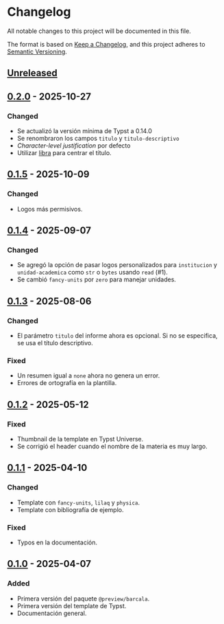 # Changelog

All notable changes to this project will be documented in this file.

The format is based on [Keep a Changelog](https://keepachangelog.com/en/1.1.0/),
and this project adheres to [Semantic Versioning](https://semver.org/spec/v2.0.0.html).

## [Unreleased]

## [0.2.0] - 2025-10-27

### Changed

- Se actualizó la versión mínima de Typst a 0.14.0
- Se renombraron los campos `titulo` y `titulo-descriptivo`
- _Character-level justification_ por defecto
- Utilizar [libra](https://typst.app/universe/package/libra) para centrar el título.

## [0.1.5] - 2025-10-09

### Changed

- Logos más permisivos.

## [0.1.4] - 2025-09-07

### Changed

- Se agregó la opción de pasar logos personalizados para `institucion` y `unidad-academica` como `str` o `bytes` usando `read` (#1).
- Se cambió `fancy-units` por `zero` para manejar unidades.

## [0.1.3] - 2025-08-06

### Changed

- El parámetro `titulo` del informe ahora es opcional. Si no se especifica, se usa el título descriptivo.

### Fixed

- Un resumen igual a `none` ahora no genera un error.
- Errores de ortografía en la plantilla.

## [0.1.2] - 2025-05-12

### Fixed

- Thumbnail de la template en Typst Universe.
- Se corrigió el header cuando el nombre de la materia es muy largo.

## [0.1.1] - 2025-04-10

### Changed

- Template con `fancy-units`, `lilaq` y `physica`.
- Template con bibliografía de ejemplo.

### Fixed

- Typos en la documentación.

## [0.1.0] - 2025-04-07

### Added

- Primera versión del paquete `@preview/barcala`.
- Primera versión del template de Typst.
- Documentación general.

[unreleased]: https://github.com/JuanM04/barcala/compare/v0.2.0...HEAD
[0.2.0]: https://github.com/JuanM04/barcala/compare/v0.1.5...v0.2.0
[0.1.5]: https://github.com/JuanM04/barcala/compare/v0.1.4...v0.1.5
[0.1.4]: https://github.com/JuanM04/barcala/compare/v0.1.3...v0.1.4
[0.1.3]: https://github.com/JuanM04/barcala/compare/v0.1.2...v0.1.3
[0.1.2]: https://github.com/JuanM04/barcala/compare/v0.1.1...v0.1.2
[0.1.1]: https://github.com/JuanM04/barcala/compare/v0.1.0...v0.1.1
[0.1.0]: https://github.com/JuanM04/barcala/releases/tag/v0.1.0